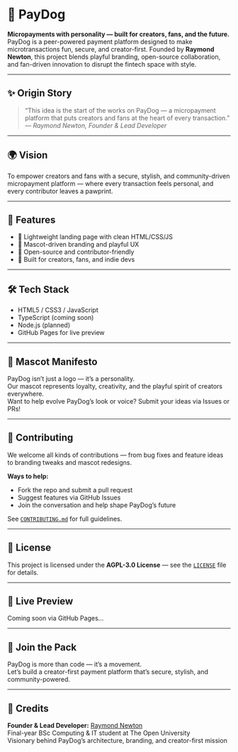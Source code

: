 
# 🐶 PayDog

**Micropayments with personality — built for creators, fans, and the future.**  
PayDog is a peer-powered payment platform designed to make microtransactions fun, secure, and creator-first. Founded by **Raymond Newton**, this project blends playful branding, open-source collaboration, and fan-driven innovation to disrupt the fintech space with style.

---

## ✨ Origin Story

> “This idea is the start of the works on PayDog — a micropayment platform that puts creators and fans at the heart of every transaction.”  
> — *Raymond Newton, Founder & Lead Developer*

---

## 🌍 Vision

To empower creators and fans with a secure, stylish, and community-driven micropayment platform — where every transaction feels personal, and every contributor leaves a pawprint.

---

## 🚀 Features

- 💸 Lightweight landing page with clean HTML/CSS/JS  
- 🐾 Mascot-driven branding and playful UX  
- 🔐 Open-source and contributor-friendly  
- 🔧 Built for creators, fans, and indie devs  

---

## 🛠️ Tech Stack

- HTML5 / CSS3 / JavaScript  
- TypeScript (coming soon)  
- Node.js (planned)  
- GitHub Pages for live preview  

---

## 🎨 Mascot Manifesto

PayDog isn’t just a logo — it’s a personality.  
Our mascot represents loyalty, creativity, and the playful spirit of creators everywhere.  
Want to help evolve PayDog’s look or voice? Submit your ideas via Issues or PRs!

---

## 🤝 Contributing

We welcome all kinds of contributions — from bug fixes and feature ideas to branding tweaks and mascot redesigns.

**Ways to help:**

- Fork the repo and submit a pull request  
- Suggest features via GitHub Issues  
- Join the conversation and help shape PayDog’s future  

See [`CONTRIBUTING.md`](CONTRIBUTING.md) for full guidelines.

---

## 📄 License

This project is licensed under the **AGPL-3.0 License** — see the [`LICENSE`](LICENSE) file for details.

---

## 🔗 Live Preview

Coming soon via GitHub Pages...

---

## 🐾 Join the Pack

PayDog is more than code — it’s a movement.  
Let’s build a creator-first payment platform that’s secure, stylish, and community-powered.

---

## 👤 Credits

**Founder & Lead Developer:** [Raymond Newton](https://github.com/GangsterJesus)  
Final-year BSc Computing & IT student at The Open University  
Visionary behind PayDog’s architecture, branding, and creator-first mission
